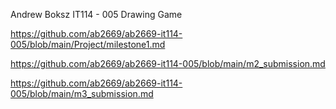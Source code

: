 Andrew Boksz
IT114 - 005
Drawing Game

https://github.com/ab2669/ab2669-it114-005/blob/main/Project/milestone1.md

https://github.com/ab2669/ab2669-it114-005/blob/main/m2_submission.md

https://github.com/ab2669/ab2669-it114-005/blob/main/m3_submission.md
